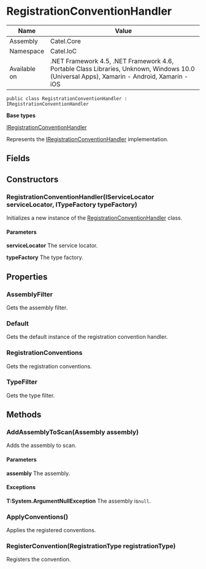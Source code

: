 

# RegistrationConventionHandler

Name|Value
---|---
Assembly|Catel.Core
Namespace|Catel.IoC
Available on|.NET Framework 4.5, .NET Framework 4.6, Portable Class Libraries, Unknown, Windows 10.0 (Universal Apps), Xamarin - Android, Xamarin - iOS

```
public class RegistrationConventionHandler : IRegistrationConventionHandler
```

**Base types**

[IRegistrationConventionHandler](/Catel.Core\Catel\IoC\IRegistrationConventionHandler.md)


Represents the [IRegistrationConventionHandler](#) implementation.



## Fields

## Constructors

### RegistrationConventionHandler(IServiceLocator serviceLocator, ITypeFactory typeFactory)

Initializes a new instance of the [RegistrationConventionHandler](#) class.

#### Parameters

**serviceLocator**
The service locator.

**typeFactory**
The type factory.



## Properties

### AssemblyFilter

Gets the assembly filter.



### Default

Gets the default instance of the registration convention handler.



### RegistrationConventions

Gets the registration conventions.



### TypeFilter

Gets the type filter.



## Methods

### AddAssemblyToScan(Assembly assembly)

Adds the assembly to scan.

#### Parameters

**assembly**
The assembly.

#### Exceptions

**T:System.ArgumentNullException**
The assembly is`null`.



### ApplyConventions()

Applies the registered conventions.



### RegisterConvention<TRegistrationConvention>(RegistrationType registrationType)

Registers the convention.



